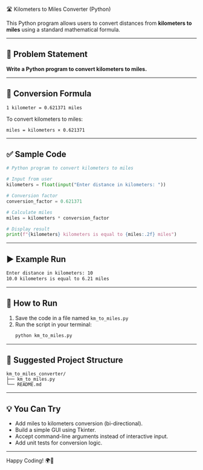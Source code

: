  🛣️ Kilometers to Miles Converter (Python)

This Python program allows users to convert distances from **kilometers to miles** using a standard mathematical formula.

---

## 📌 Problem Statement

**Write a Python program to convert kilometers to miles.**

---

## 🧮 Conversion Formula

```
1 kilometer = 0.621371 miles
```

To convert kilometers to miles:
```
miles = kilometers × 0.621371
```

---

## ✅ Sample Code

```python
# Python program to convert kilometers to miles

# Input from user
kilometers = float(input("Enter distance in kilometers: "))

# Conversion factor
conversion_factor = 0.621371

# Calculate miles
miles = kilometers * conversion_factor

# Display result
print(f"{kilometers} kilometers is equal to {miles:.2f} miles")
```

---

## ▶️ Example Run

```bash
Enter distance in kilometers: 10
10.0 kilometers is equal to 6.21 miles
```

---

## 🚀 How to Run

1. Save the code in a file named `km_to_miles.py`
2. Run the script in your terminal:
   ```bash
   python km_to_miles.py
   ```

---

## 📁 Suggested Project Structure

```
km_to_miles_converter/
├── km_to_miles.py
└── README.md
```

---

## 💡 You Can Try

- Add miles to kilometers conversion (bi-directional).
- Build a simple GUI using Tkinter.
- Accept command-line arguments instead of interactive input.
- Add unit tests for conversion logic.

---

Happy Coding! 🌍🚗
